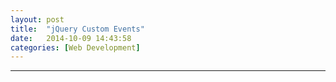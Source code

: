 ```yaml
---
layout: post
title:  "jQuery Custom Events"
date:   2014-10-09 14:43:58
categories: [Web Development]
---
```




---



